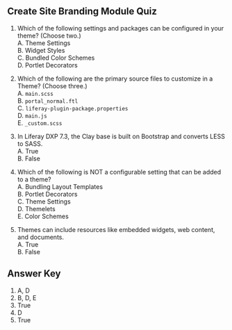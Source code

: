 ## Create Site Branding Module Quiz

1. Which of the following settings and packages can be configured in your theme? (Choose two.)<br />
    A. Theme Settings<br />
    B. Widget Styles<br />
    C. Bundled Color Schemes<br />
    D. Portlet Decorators<br />

2. Which of the following are the primary source files to customize in a Theme? (Choose three.)<br>
    A. `main.scss`<br />
    B. `portal_normal.ftl`<br />
    C. `liferay-plugin-package.properties`<br />
    D. `main.js`<br />
    E. `_custom.scss`

3. In Liferay DXP 7.3, the Clay base is built on Bootstrap and converts LESS to SASS.<br /> 
    A. True<br />
    B. False

4. Which of the following is NOT a configurable setting that can be added to a theme?<br />
    A. Bundling Layout Templates <br />
    B. Portlet Decorators<br />
    C. Theme Settings<br />
    D. Themelets<br />
    E. Color Schemes

5. Themes can include resources like embedded widgets, web content, and documents.<br /> 
    A. True<br />
    B. False

<div class="page"></div>

## Answer Key 
1. A, D
2. B, D, E
3. True
4. D
5. True

